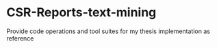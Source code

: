 # CSR-Reports-text-mining
Provide code operations and tool suites for my thesis implementation as reference
